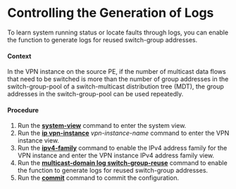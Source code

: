 Controlling the Generation of Logs
==================================

To learn system running status or locate faults through logs, you can enable the function to generate logs for reused switch-group addresses.

#### Context

In the VPN instance on the source PE, if the number of multicast data flows that need to be switched is more than the number of group addresses in the switch-group-pool of a switch-multicast distribution tree (MDT), the group addresses in the switch-group-pool can be used repeatedly.


#### Procedure

1. Run the [**system-view**](cmdqueryname=system-view) command to enter the system view.
2. Run the [**ip vpn-instance**](cmdqueryname=ip+vpn-instance) *vpn-instance-name* command to enter the VPN instance view.
3. Run the [**ipv4-family**](cmdqueryname=ipv4-family) command to enable the IPv4 address family for the VPN instance and enter the VPN instance IPv4 address family view.
4. Run the [**multicast-domain log switch-group-reuse**](cmdqueryname=multicast-domain+log+switch-group-reuse) command to enable the function to generate logs for reused switch-group addresses.
5. Run the [**commit**](cmdqueryname=commit) command to commit the configuration.